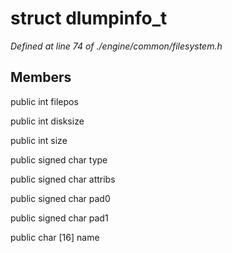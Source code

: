 # struct dlumpinfo_t

*Defined at line 74 of ./engine/common/filesystem.h*

## Members

public int filepos

public int disksize

public int size

public signed char type

public signed char attribs

public signed char pad0

public signed char pad1

public char [16] name



